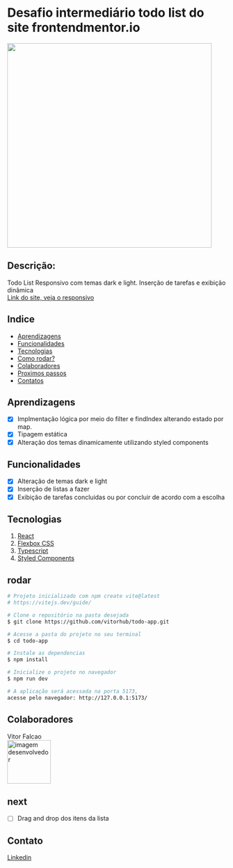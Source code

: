 # Desafio intermediário todo list do site frontendmentor.io
<!--  ![landing page](./src/outros/design/sunnyside.gif) -->
<img width=470 src="public/images/todolist.gif">

## Descrição:
Todo List Responsivo com temas dark e light. Inserção de tarefas e exibição dinâmica\
<a href="">Link do site, veja o responsivo</a>


## Indice
- <a href="#aprendizagens">Aprendizagens</a>
- <a href="#funcionalidades"> Funcionalidades </a>
- <a href="#tecnologias"> Tecnologias </a>
- <a href="#rodar"> Como rodar? </a>
- <a href="#colaboradores"> Colaboradores </a>
- <a href="#next"> Proximos passos </a>
- <a href="#contato"> Contatos </a>

## Aprendizagens
- [x] Implmentação lógica por meio do filter e findIndex alterando estado por map.
- [x] Tipagem estática
- [x] Alteração dos temas dinamicamente utilizando styled components

## Funcionalidades
- [x] Alteração de temas dark e light
- [x] Inserção de listas a fazer
- [x] Exibição de tarefas concluidas ou por concluir de acordo com a escolha

## Tecnologias
1. [React](https://pt-br.reactjs.org)
2. [Flexbox CSS](https://developer.mozilla.org/pt-BR/docs/Web/CSS/CSS_Flexible_Box_Layout/Basic_Concepts_of_Flexbox/)
3. [Typescript](https://www.typescriptlang.org/docs/)
3. [Styled Components](https://styled-components.com/)

## rodar
```bash
# Projeto inicializado com npm create vite@latest
# https://vitejs.dev/guide/

# Clone o repositório na pasta desejada
$ git clone https://github.com/vitorhub/todo-app.git

# Acesse a pasta do projeto no seu terminal
$ cd todo-app

# Instale as dependencias
$ npm install

# Inicialize o projeto no navegador
$ npm run dev

# A aplicação será acessada na porta 5173,
acesse pelo navegador: http://127.0.0.1:5173/
```

## Colaboradores
Vitor Falcao\
<img style="width: 100px" src="https://avatars.githubusercontent.com/u/29690449?v=4" alt="imagem desenvolvedor">

## next
- [ ] Drag and drop dos itens da lista

## Contato
<a href="https://www.linkedin.com/in/vitorfalcaodesenvolvedor/"> Linkedin </a>
